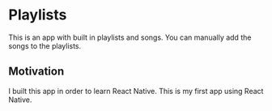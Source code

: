 # Playlists
This is an app with built in playlists and songs. You can manually add the songs to the playlists.

## Motivation
I built this app in order to learn React Native. This is my first app using React Native.
